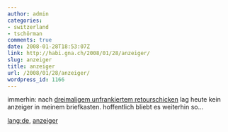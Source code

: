 ```yaml
---
author: admin
categories:
- switzerland
- tschörman
comments: true
date: 2008-01-28T18:53:07Z
link: http://habi.gna.ch/2008/01/28/anzeiger/
slug: anzeiger
title: anzeiger
url: /2008/01/28/anzeiger/
wordpress_id: 1166
---
```


immerhin: nach [dreimaligem unfrankiertem retourschicken](http://flickr.com/photos/habi/tags/anzeiger) lag heute kein anzeiger in meinem briefkasten. hoffentlich bliebt es weiterhin so...





[lang:de](http://technorati.com/tag/lang:de), [anzeiger](http://technorati.com/tag/anzeiger)

